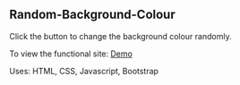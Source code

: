 ##
Random-Background-Colour
------

Click the button to change the background colour randomly. 

To view the functional site:
[Demo](https://juliannejorda.github.io/Random-Background-Colour/)


Uses: HTML, CSS, Javascript, Bootstrap
